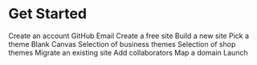 # Get Started

Create an account
GitHub
Email
Create a free site
Build a new site
Pick a theme
Blank Canvas
Selection of business themes
Selection of shop themes
Migrate an existing site
Add collaborators
Map a domain
Launch
